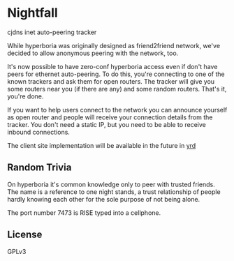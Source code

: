 Nightfall
=========

cjdns inet auto-peering tracker

While hyperboria was originally designed as friend2friend network, we've decided to allow anonymous peering with the network, too.

It's now possible to have zero-conf hyperboria access even if don't have peers for ethernet auto-peering. To do this, you're connecting to one of the known trackers and ask them for open routers. The tracker will give you some routers near you (if there are any) and some random routers. That's it, you're done.

If you want to help users connect to the network you can announce yourself as open router and people will receive your connection details from the tracker. You don't need a static IP, but you need to be able to receive inbound connections.

The client site implementation will be available in the future in [yrd](https://github.com/kpcyrd/yrd)

Random Trivia
-------------

On hyperboria it's common knowledge only to peer with trusted friends. The name is a reference to one night stands, a trust relationship of people hardly knowing each other for the sole purpose of not being alone.

The port number 7473 is RISE typed into a cellphone.

License
-------

GPLv3

